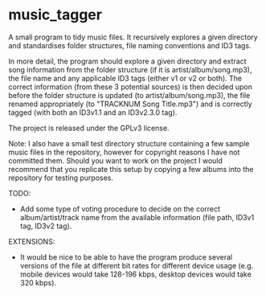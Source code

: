 music_tagger
============

A small program to tidy music files. It recursively explores a given directory and standardises 
folder structures, file naming conventions and ID3 tags.

In more detail, the program should explore a given directory and extract song information from the 
folder structure (if it is artist/album/song.mp3), the file name and any applicable ID3 tags (either 
v1 or v2 or both). The correct information (from these 3 potential sources) is then decided upon 
before the folder structure is updated (to artist/album/song.mp3), the file renamed appropriately 
(to "TRACKNUM Song Title.mp3") and is correctly tagged (with both an ID3v1.1 and an ID3v2.3.0 tag).

The project is released under the GPLv3 license.

Note: I also have a small test directory structure containing a few sample music files in the 
repository, however for copyright reasons I have not committed them. Should you want to work on the 
project I would recommend that you replicate this setup by copying a few albums into the repository 
for testing purposes.


TODO:
- Add some type of voting procedure to decide on the correct album/artist/track name from the 
available information (file path, ID3v1 tag, ID3v2 tag).


EXTENSIONS:
- It would be nice to be able to have the program produce several versions of the file at different 
bit rates for different device usage (e.g. mobile devices would take 128-196 kbps, desktop devices 
would take 320 kbps).
